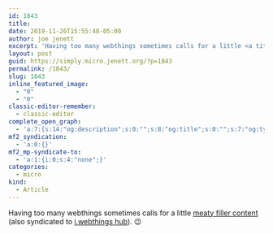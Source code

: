 ```yaml
---
id: 1843
title: 
date: 2019-11-26T15:55:48-05:00
author: joe jenett
excerpt: 'Having too many webthings sometimes calls for a little <a title="meaty filler content, just for giggles, courtesy of baconmockup" href="https://wiki.joejenett.com/photos:meaty-filler-content?rev=1574782043">meaty filler content</a> (also syndicated to <a href="https://iwebthings.joejenett.com/" title="all the webthings in one place">i.webthings hub</a>). 😉'
layout: post
guid: https://simply.micro.jenett.org/?p=1843
permalink: /1843/
slug: 1843
inline_featured_image:
  - "0"
  - "0"
classic-editor-remember:
  - classic-editor
complete_open_graph:
  - 'a:7:{s:14:"og:description";s:0:"";s:8:"og:title";s:0:"";s:7:"og:type";s:0:"";s:12:"twitter:card";s:7:"summary";s:15:"twitter:creator";s:0:"";s:19:"twitter:description";s:0:"";s:8:"og:image";s:0:"";}'
mf2_syndication:
  - 'a:0:{}'
mf2_mp-syndicate-to:
  - 'a:1:{i:0;s:4:"none";}'
categories:
  - micro
kind:
  - Article
---
```

Having too many webthings sometimes calls for a little [meaty filler content](https://wiki.joejenett.com/photos:meaty-filler-content?rev=1574782043 "meaty filler content, just for giggles, courtesy of baconmockup") (also syndicated to [i.webthings hub](https://iwebthings.joejenett.com/ "all the webthings in one place")). 😉